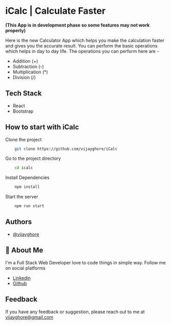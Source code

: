 
# iCalc | Calculate Faster

**(This App is in development phase so some features may not work properly)**

Here is the new Calculator App which helps you make the calculation faster and gives you the accurate result. You can perform the basic operations which helps in day to day life.
The operations you can perform here are - 
- Addition (+)
- Subtraction (-)
- Multiplication (*)
- Division (/)



## Tech Stack

- React
- Bootstrap


## How to start with iCalc
Clone the project
```bash
    git clone https://github.com/vijayghore/iCalc
```
Go to the project directory
```bash
    cd icalc
```
Install Dependencies
```bash
    npm install
```
Start the server
```bash
    npm run start
```

## Authors

- [@vijayghore](www.linkedin.com/in/vijay-17)

## 🚀 About Me
I'm a Full Stack Web Developer love to code things in simple way. Follow me on social platforms
- [Linkedin](www.linkedin.com/in/vijay-17)
- [Github](https://github.com/vijayghore)

## Feedback

If you have any feedback or suggestion, please reach out to me at vijayghore@gmail.com